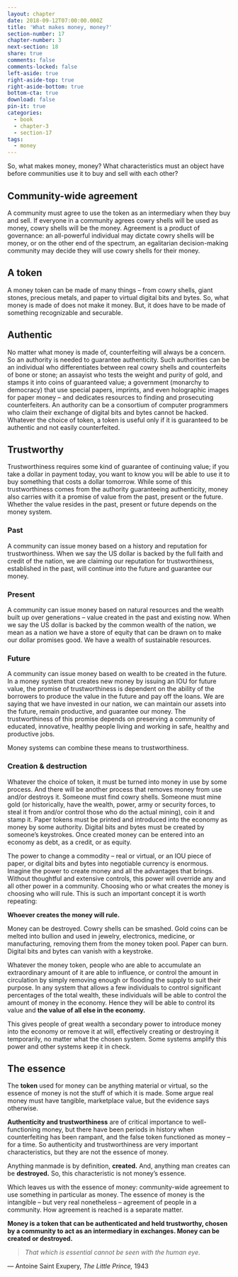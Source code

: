 ```yaml
---
layout: chapter
date: 2018-09-12T07:00:00.000Z
title: 'What makes money, money?'
section-number: 17
chapter-number: 3
next-section: 18
share: true
comments: false
comments-locked: false
left-aside: true
right-aside-top: true
right-aside-bottom: true
bottom-cta: true
download: false
pin-it: true
categories:
  - book
  - chapter-3
  - section-17
tags:
  - money
---
```

So, what makes money, money? What characteristics must an object
have before communities use it to buy and sell with each other?

## Community-wide agreement

A community must agree to use the token as an intermediary when
they buy and sell. If everyone in a community agrees cowry shells
will be used as money, cowry shells will be the money. Agreement
is a product of governance: an all-powerful individual may dictate
cowry shells will be money, or on the other end of the spectrum, an
egalitarian decision-making community may decide they will use
cowry shells for their money.

## A token

A money token can be made of many things – from cowry shells,
giant stones, precious metals, and paper to virtual digital bits and
bytes. So, what money is made of does not make it money. But, it
does have to be made of something recognizable and securable.

## Authentic

No matter what money is made of, counterfeiting will always be a
concern. So an authority is needed to guarantee authenticity. Such
authorities can be an individual who differentiates between real
cowry shells and counterfeits of bone or stone; an assayist who tests
the weight and purity of gold, and stamps it into coins of guaranteed
value; a government (monarchy to democracy) that use special
papers, imprints, and even holographic images for paper money –
and dedicates resources to finding and prosecuting counterfeiters. An
authority can be a consortium of computer programmers who claim
their exchange of digital bits and bytes cannot be hacked. Whatever
the choice of token, a token is useful only if it is guaranteed to be
authentic and not easily counterfeited.

## Trustworthy

Trustworthiness requires some kind of guarantee of continuing value;
if you take a dollar in payment today, you want to know you will be
able to use it to buy something that costs a dollar tomorrow. While
some of this trustworthiness comes from the authority guaranteeing
authenticity, money also carries with it a promise of value from the
past, present or the future. Whether the value resides in the past,
present or future depends on the money system.

### Past

A community can issue money based on a history and reputation
for trustworthiness. When we say the US dollar is backed by the full
faith and credit of the nation, we are claiming our reputation for
trustworthiness, established in the past, will continue into the future
and guarantee our money.

### Present

A community can issue money based on natural resources and the
wealth built up over generations – value created in the past and
existing now. When we say the US dollar is backed by the common
wealth of the nation, we mean as a nation we have a store of equity
that can be drawn on to make our dollar promises good. We have a
wealth of sustainable resources.

### Future

A community can issue money based on wealth to be created in the
future. In a money system that creates new money by issuing an
IOU for future value, the promise of trustworthiness is dependent on
the ability of the borrowers to produce the value in the future and
pay off the loans. We are saying that we have invested in our nation,
we can maintain our assets into the future, remain productive, and
guarantee our money. The trustworthiness of this promise depends
 on preserving a community of educated, innovative, healthy people
living and working in safe, healthy and productive jobs.

Money systems can combine these means to trustworthiness.

### Creation & destruction

Whatever the choice of token, it must be turned into money in use
by some process. And there will be another process that removes
money from use and/or destroys it. Someone must find cowry
shells. Someone must mine gold (or historically, have the wealth,
power, army or security forces, to steal it from and/or control those
who do the actual mining), coin it and stamp it. Paper tokens must
be printed and introduced into the economy as money by some
authority. Digital bits and bytes must be created by someone’s
keystrokes. Once created money can be entered into an economy as
debt, as a credit, or as equity.

The power to change a commodity – real or virtual, or an IOU piece of
paper, or digital bits and bytes into negotiable currency is enormous.
Imagine the power to create money and all the advantages that
brings. Without thoughtful and extensive controls, this power will
override any and all other power in a community. Choosing who
or what creates the money is choosing who will rule. This is such an
important concept it is worth repeating:

**Whoever creates the money will rule.**

Money can be destroyed. Cowry shells can be smashed. Gold coins
can be melted into bullion and used in jewelry, electronics, medicine,
or manufacturing, removing them from the money token pool. Paper
can burn. Digital bits and bytes can vanish with a keystroke.

Whatever the money token, people who are able to accumulate
an extraordinary amount of it are able to influence, or control the
amount in circulation by simply removing enough or flooding
the supply to suit their purpose. In any system that allows a few
individuals to control significant percentages of the total wealth,
these individuals will be able to control the amount of money in the
economy. Hence they will be able to control its value and **the value
of all else in the economy.**

This gives people of great wealth a secondary power to introduce
money into the economy or remove it at will, effectively creating or
destroying it temporarily, no matter what the chosen system. Some
systems amplify this power and other systems keep it in check.

## The essence

The **token** used for money can be anything material or virtual, so the
essence of money is not the stuff of which it is made. Some argue real
money must have tangible, marketplace value, but the evidence says
otherwise.

**Authenticity and trustworthiness** are of critical importance to well-
functioning money, but there have been periods in history when
counterfeiting has been rampant, and the false token functioned as
money – for a time. So authenticity and trustworthiness are very
important characteristics, but they are not the essence of money.

Anything manmade is by definition, **created.** And, anything man
creates can be **destroyed.** So, this characteristic is not money’s essence.

Which leaves us with the essence of money: community-wide
agreement to use something in particular as money. The essence
of money is the intangible – but very real nonetheless – agreement
of people in a community. How agreement is reached is a
separate matter.

**Money is a token that can be authenticated and held trustworthy,
chosen by a community to act as an intermediary in exchanges.
Money can be created or destroyed.**

> _That which is essential cannot be seen with the human eye._

— Antoine Saint Exupery, _The Little Prince,_ 1943
